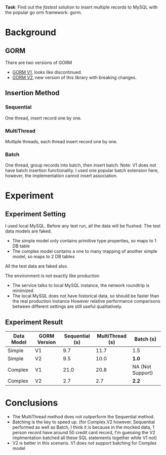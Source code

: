 **Task**: Find out the *fastest* solution to insert multiple records to MySQL with the popular go orm framework: gorm.

# Background
## GORM
There are two versions of GORM
* [GORM V1](https://v1.gorm.io/), looks like discontinued.
* [GORM V2](https://gorm.io/), new version of this library with breaking changes.

## Insertion Method
### Sequential
One thread, insert record one by one.
### MultiThread
Multiple threads, each thread insert record one by one.
### Batch
One thread, group records into batch, then insert batch. Note: V1 does not have batch insertion functionality. 
I used one popular batch extension here, however, the implementation cannot insert association.

# Experiment
## Experiment Setting
I used local MySQL. Before any test run, all the data will be flushed. The test data models are faked. 

* The simple model only contains primitive type properties, so maps to 1 DB table
* The complex model contains a one to many mapping of another simple model, so maps to 2 DB tables

All the test data are faked also.

The environment is not exactly like production
* The service talks to local MySQL instance, the network roundtrip is minimized
* The local MySQL does not have historical data, so should be faster than the real production instance
However relative performance comparisons between different settings are still useful qualitatively.

## Experiment Result
| Data Model | GORM Version | Sequential (s) | MultiThread (s) | Batch (s) |
| --- | --- | --- | --- | --- |
| Simple | V1 | 9.7 | 11.7 | 1.5 |
| Simple | V2 | 9.5 | 10.0 | **1.0** |
| Complex | V1 | 21.0 | 20.8 | NA (Not Support) |
| Complex | V2 | 2.7 | 2.7 | **2.2** |

# Conclusions
* The MultiThread method does not outperform the Sequential method.
* Batching is the key to speed up. (for Complex.V2 however, Sequential performed as well as Batch, I think it is because in the mocked data, 1 person record have around 50 credit card record, I'm guessing the V2 implmentation batched all these SQL statements together while V1 not)
* V2 is better in this scenario. V1 does not support batching for Complex model

